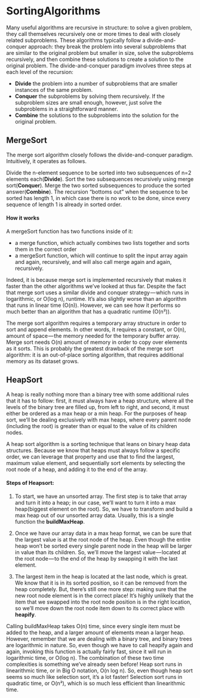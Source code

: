 # SortingAlgorithms
Many useful algorithms are recursive in structure: to solve a given problem, they call themselves recursively one or more times to deal with closely related subproblems. These algorithms typically follow a divide-and-conquer approach: they break the problem into several subproblems that are similar to the original problem but smaller in size, solve the subproblems recursively, and then combine these solutions to create a solution to the original problem.
The divide-and-conquer paradigm involves three steps at each level of the recursion:

- **Divide** the problem into a number of subproblems that are smaller instances of the same problem.
- **Conquer** the subproblems by solving them recursively. If the subproblem sizes are small enough, however, just solve the subproblems in a straightforward manner.
- **Combine** the solutions to the subproblems into the solution for the original problem.

## MergeSort
The merge sort algorithm closely follows the divide-and-conquer paradigm. Intuitively, it operates as follows.

Divide the n-element sequence to be sorted into two subsequences of n=2 elements each(**Divide**). Sort the two subsequences recursively using merge sort(**Conquer**). Merge the two sorted subsequences to produce the sorted answer(**Combine**).
The recursion “bottoms out” when the sequence to be sorted has length 1, in which case there is no work to be done, since every sequence of length 1 is already in sorted order.

#### How it works 
A mergeSort function has two functions inside of it:
- a merge function, which actually combines two lists together and sorts them in the correct order
- a mergeSort function, which will continue to split the input array again and again, recursively, and will also call merge again and again, recursively.

Indeed, it is because merge sort is implemented recursively that makes it faster than the other algorithms we’ve looked at thus far. 
Despite the fact that merge sort uses a similar divide and conquer strategy — which runs in logarithmic, or O(log n), runtime. It’s also slightly worse than an algorithm that runs in linear time (O(n)). However, we can see how it performs so much better than an algorithm that has a quadratic runtime (O(n²)).

The merge sort algorithm requires a temporary array structure in order to sort and append elements. In other words, it requires a constant, or O(n), amount of space — the memory needed for the temporary buffer array. Merge sort needs O(n) amount of memory in order to copy over elements as it sorts. This is probably the greatest drawback of the merge sort algorithm: it is an out-of-place sorting algorithm, that requires additional memory as its dataset grows.

## HeapSort
A heap is really nothing more than a binary tree with some additional rules that it has to follow: first, it must always have a heap structure, where all the levels of the binary tree are filled up, from left to right, and second, it must either be ordered as a max heap or a min heap. For the purposes of heap sort, we’ll be dealing exclusively with max heaps, where every parent node (including the root) is greater than or equal to the value of its children nodes.

A heap sort algorithm is a sorting technique that leans on binary heap data structures. Because we know that heaps must always follow a specific order, we can leverage that property and use that to find the largest, maximum value element, and sequentially sort elements by selecting the root node of a heap, and adding it to the end of the array. 

#### Steps of Heapsort: 
1. To start, we have an unsorted array. The first step is to take that array and turn it into a heap; in our case, we’ll want to turn it into a max heap(biggest element on the root). So, we have to transform and build a max heap out of our unsorted array data. Usually, this is a single function the **buildMaxHeap**.

2. Once we have our array data in a max heap format, we can be sure that the largest value is at the root node of the heap.  Even though the entire heap won’t be sorted every single parent node in the heap will be larger in value than its children. So, we’ll move the largest value — located at the root node — to the end of the heap by swapping it with the last element.

3. The largest item in the heap is located at the last node, which is great. We know that it is in its sorted position, so it can be removed from the heap completely. But, there’s still one more step: making sure that the new root node element is in the correct place! It’s highly unlikely that the item that we swapped into the root node position is in the right location, so we’ll move down the root node item down to its correct place with **heapify**.

Calling buildMaxHeap takes O(n) time, since every single item must be added to the heap, and a larger amount of elements mean a larger heap. However, remember that we are dealing with a binary tree, and binary trees are logarithmic in nature. So, even though we have to call heapify again and again, invoking this function is actually fairly fast, since it will run in logarithmic time, or O(log n).
The combination of these two time complexities is something we’ve already seen before! Heap sort runs in linearithmic time, or in Big O notation, O(n log n). So, even though heap sort seems so much like selection sort, it’s a lot faster! Selection sort runs in quadratic time, or O(n²), which is so much less efficient than linearithmic time.

